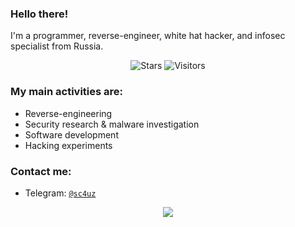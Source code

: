 ### Hello there! 
I'm a programmer, reverse-engineer, white hat hacker, and infosec specialist from Russia.

<div align=center style="background-color: transparent;">
</div>
<div align=center style="background-color: transparent;">
	<img alt="Stars" src="https://img.shields.io/github/stars/esncehtr?label=stars"/>
	<img alt="Visitors" src="https://visitor-badge.laobi.icu/badge?page_id=esncehtr"/>
</div>
    
### My main activities are:

- Reverse-engineering 
- Security research & malware investigation
- Software development
- Hacking experiments

### Contact me:

- Telegram: <a href="https://t.me/sc4uz">`@sc4uz`</a> 

<div align="center" style="background-color: transparent;">
	<img style="opacity: 100%;" src="https://github-readme-stats.vercel.app/api/top-langs/?username=esncehtr&langs_count=4&theme=transparent&bg_color=00000000"/>
</div>
